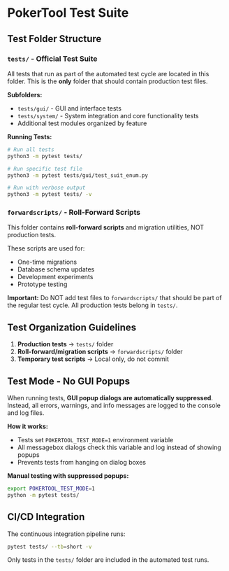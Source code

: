 # PokerTool Test Suite

## Test Folder Structure

### `tests/` - Official Test Suite
All tests that run as part of the automated test cycle are located in this folder. This is the **only** folder that should contain production test files.

**Subfolders:**
- `tests/gui/` - GUI and interface tests
- `tests/system/` - System integration and core functionality tests
- Additional test modules organized by feature

**Running Tests:**
```bash
# Run all tests
python3 -m pytest tests/

# Run specific test file
python3 -m pytest tests/gui/test_suit_enum.py

# Run with verbose output
python3 -m pytest tests/ -v
```

### `forwardscripts/` - Roll-Forward Scripts
This folder contains **roll-forward scripts** and migration utilities, NOT production tests.

These scripts are used for:
- One-time migrations
- Database schema updates
- Development experiments
- Prototype testing

**Important:** Do NOT add test files to `forwardscripts/` that should be part of the regular test cycle. All production tests belong in `tests/`.

## Test Organization Guidelines

1. **Production tests** → `tests/` folder
2. **Roll-forward/migration scripts** → `forwardscripts/` folder
3. **Temporary test scripts** → Local only, do not commit

## Test Mode - No GUI Popups

When running tests, **GUI popup dialogs are automatically suppressed**. Instead, all errors, warnings, and info messages are logged to the console and log files.

**How it works:**
- Tests set `POKERTOOL_TEST_MODE=1` environment variable
- All messagebox dialogs check this variable and log instead of showing popups
- Prevents tests from hanging on dialog boxes

**Manual testing with suppressed popups:**
```bash
export POKERTOOL_TEST_MODE=1
python -m pytest tests/
```

## CI/CD Integration

The continuous integration pipeline runs:
```bash
pytest tests/ --tb=short -v
```

Only tests in the `tests/` folder are included in the automated test runs.
